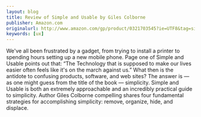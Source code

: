 ```yaml
---
layout: blog
title: Review of Simple and Usable by Giles Colborne
publisher: Amazon.com
originalurl: http://www.amazon.com/gp/product/0321703545?ie=UTF8&tag=simpandusab-20&linkCode=as2&camp=1789&creative=390957&creativeASIN=0321703545http://www.amazon.com/gp/product/0321703545?ie=UTF8&tag=simpandusab-20&linkCode=as2&camp=1789&creative=390957&creativeASIN=0321703545#customerreviews
keywords: [ux]
---
```


We've all been frustrated by a gadget, from trying to install a printer to spending hours setting up a new mobile phone. Page one of Simple and Usable points out that: “The Technology that is supposed to make our lives easier often feels like it's on the march against us.” What then is the antidote to confusing products, software, and web sites? The answer is — as one might guess from the title of the book — simplicity. Simple and Usable is both an extremely approachable and an incredibly practical guide to simplicity. Author Giles Colborne compelling shares four fundamental strategies for accomplishing simplicity: remove, organize, hide, and displace.